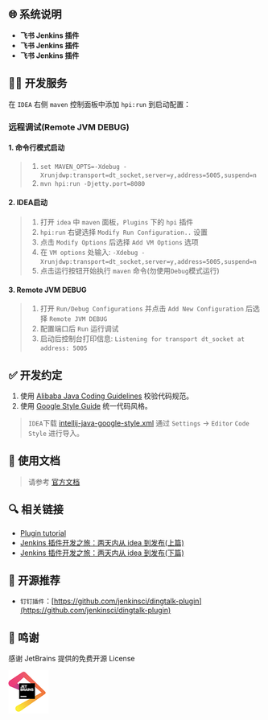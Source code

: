 ## 🌐 系统说明

- **飞书 Jenkins 插件**
- **飞书 Jenkins 插件**
- **飞书 Jenkins 插件**

## 🧑‍💻 开发服务

在 `IDEA` 右侧 `maven` 控制面板中添加 `hpi:run` 到启动配置：

### 远程调试(Remote JVM DEBUG)

#### 1. 命令行模式启动

> 1. `set MAVEN_OPTS=-Xdebug -Xrunjdwp:transport=dt_socket,server=y,address=5005,suspend=n`
> 2. `mvn hpi:run -Djetty.port=8080`

#### 2. IDEA启动

> 1. 打开 `idea` 中 `maven` 面板，`Plugins` 下的 `hpi` 插件
> 2. `hpi:run` 右键选择 `Modify Run Configuration..` 设置
> 3. 点击 `Modify Options` 后选择 `Add VM Options` 选项
> 4. 在 `VM options` 处输入: `-Xdebug -Xrunjdwp:transport=dt_socket,server=y,address=5005,suspend=n`
> 5. 点击运行按钮开始执行 `maven` 命令(勿使用`Debug`模式运行)

#### 3. Remote JVM DEBUG

> 1. 打开 `Run/Debug Configurations` 并点击 `Add New Configuration` 后选择 `Remote JVM DEBUG`
> 2. 配置端口后 `Run` 运行调试
> 3. 启动后控制台打印信息: `Listening for transport dt_socket at address: 5005`

## ✅ 开发约定

1. 使用 [Alibaba Java Coding Guidelines](https://plugins.jetbrains.com/plugin/10046-alibaba-java-coding-guidelines/)
   校验代码规范。
2. 使用 [Google Style Guide](https://github.com/google/styleguide) 统一代码风格。

> `IDEA`下载 [intellij-java-google-style.xml](https://github.com/google/styleguide/blob/gh-pages/intellij-java-google-style.xml)
>  通过 `Settings` -> `Editor` `Code Style` 进行导入。

## 📝 使用文档

> 请参考 [官方文档](https://721806280.github.io/feishu-talk-plugin-doc)

## 🔍️ 相关链接

- [Plugin tutorial](https://wiki.jenkins.io/display/JENKINS/Plugin+tutorial#Plugintutorial-SettingUpEnvironment)
- [Jenkins 插件开发之旅：两天内从 idea 到发布(上篇)](https://jenkins-zh.cn/wechat/articles/2019/05/2019-05-06-jenkins-plugin-develop-within-two-days-part01/)
- [Jenkins 插件开发之旅：两天内从 idea 到发布(下篇)](https://jenkins-zh.github.io/wechat/articles/2019/05/2019-05-08-jenkins-plugin-develop-within-two-days-part02/)

## 🍻 开源推荐

- `钉钉插件`：[https://github.com/jenkinsci/dingtalk-plugin](https://github.com/jenkinsci/dingtalk-plugin)

## 💚 鸣谢

感谢 JetBrains 提供的免费开源 License

[![JetBrains](docs/img/jetbrains.png)](https://www.jetbrains.com/?from=feishu-talk-plugin)
